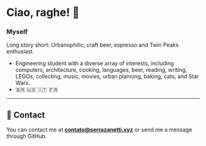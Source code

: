 
# Ciao, raghe! 👋

### Myself

Long story short: Urbanophilic; craft beer, espresso and Twin Peaks enthusiast.

- Engineering student with a diverse array of interests, including computers, architecture, cooking, languages, beer, reading, writing, LEGOs, collecting, music, movies, urban planning, baking, cats, and Star Wars.
- 🇧🇷 🇺🇸 🇮🇹 🇫🇷

***

## 🔗 Contact

You can contact me at **contato@serrazanetti.xyz** or send me a message through GitHub.
